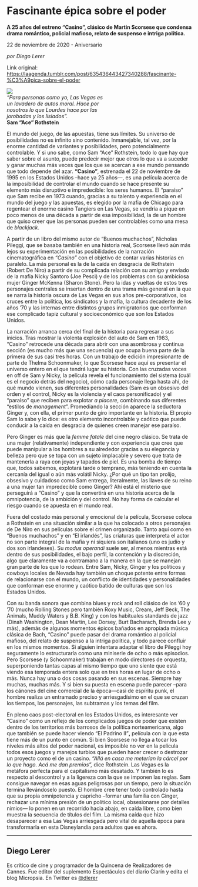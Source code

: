 # Fascinante épica sobre el poder

**A 25 años del estreno “Casino”, clásico de Martin Scorsese que condensa drama romántico, policial mafioso, relato de suspenso e intriga política.**

22 de noviembre de 2020 - Aniversario

_por Diego Lerer_

Link original: https://laagenda.tumblr.com/post/635436443427340288/fascinante-%C3%A9pica-sobre-el-poder

![](https://64.media.tumblr.com/23ad4db2533e700d3a5bfb27e9a565d0/bd628b5de661badf-d0/s500x750/a66d7eb99fba383ce866ea834252836bcb066755.jpg)  
*“Para personas como yo, Las Vegas es   
un lavadero de autos moral. Hace por   
nosotros lo que Lourdes hace por las   
jorobadas y los lisiados”.*  
**Sam “Ace” Rothstein**  


  




El mundo del juego, de las apuestas, tiene sus límites. Su universo de posibilidades no es infinito sino contenido. Inmanejable, tal vez, por la enorme cantidad de variantes y posibilidades, pero potencialmente controlable. Y si uno sabe, como Sam “Ace” Rothstein, todo lo que hay que saber sobre el asunto, puede predecir mejor que otros lo que va a suceder y ganar muchas más veces que los que se acercan a ese mundo pensando que todo depende del azar. **“**Casino**”***,* estrenada el 22 de noviembre de 1995 en los Estados Unidos –hace ya 25 años—, es una película acerca de la imposibilidad de controlar el mundo cuando se hace presente su elemento más disruptivo e impredecible: los seres humanos. El “paraíso” que Sam recibe en 1973 cuando, gracias a su talento y experiencia en el mundo del juego y las apuestas, es elegido por la mafia de Chicago para regentear el enorme casino Tangiers en Las Vegas, se vendría a pique en poco menos de una década a partir de esa imposibilidad, la de un hombre que quiso creer que las personas pueden ser controlables como una mesa de *blackjack*. 

A partir de un libro del mismo autor de “Buenos muchachos”, Nicholas Pileggi, que se basaba también en una historia real, Scorsese llevó aún más lejos su experimentación en las posibilidades de la narración cinematográfica en *“*Casino*”* con el objetivo de contar varias historias en paralelo. La más personal es la de la caída en desgracia de Rothstein (Robert De Niro) a partir de su complicada relación con su amigo y enviado de la mafia Nicky Santoro (Joe Pesci) y de los problemas con su ambiciosa mujer Ginger McKenna (Sharon Stone). Pero la idas y vueltas de estos tres personajes centrales se insertan dentro de una trama más general en la que se narra la historia oscura de Las Vegas en sus años pre-corporativos, los cruces entre la política, los sindicatos y la mafia, la cultura decadente de los años ’70 y las internas entre distintos grupos inmigratorios que conforman ese complicado tapiz cultural y socioeconómico que son los Estados Unidos. 

La narración arranca cerca del final de la historia para regresar a sus inicios. Tras mostrar la violenta explosión del auto de Sam en 1983, “Casino” retrocede una década para abrir con una asombrosa y continua sección (es mucho más que una secuencia) que ocupa buena parte de la primera de sus casi tres horas. Con un trabajo de edición impresionante de parte de Thelma Schoonmaker, lo que Scorsese hace aquí es presentar el universo entero en el que tendrá lugar su historia. Con las cruzadas voces en off de Sam y Nicky, la película revela el funcionamiento del sistema (cuál es el negocio detrás del negocio), cómo cada personaje llega hasta ahí, de qué mundo vienen, sus diferentes personalidades (Sam es un obsesivo del orden y el control, Nicky es la violencia y el caos personificado) y el “paraíso” que reciben para explotar *a piacere*, combinando sus diferentes “estilos de *management*”. Promediando la sección aparece la seductora Ginger y, con ella, el primer punto de giro importante en la historia. El propio Sam lo sabe y lo dice: es otro elemento incontrolable y caótico que puede conducir a la caída en desgracia de quienes creen manejar ese paraíso.

Pero Ginger es más que la *femme fatale* del cine negro clásico. Se trata de una mujer (relativamente) independiente y con experiencia que cree que puede manipular a los hombres a su alrededor gracias a su elegancia y belleza pero que se topa con un sujeto implacable y severo que trata de mantenerla a raya con joyas y tapados de piel. Es una bomba de tiempo que, todos sabemos, explotará tarde o temprano, más teniendo en cuenta la cercanía del igual o aún más volátil Nicky. ¿Por qué un tipo tan prolijo, obsesivo y cuidadoso como Sam entrega, literalmente, las llaves de su reino a una mujer tan impredecible como Ginger? Ahí está el misterio que perseguirá a “Casino” y que la convertirá en una historia acerca de la omnipotencia, de la ambición y del control. No hay forma de calcular el riesgo cuando se apuesta en el mundo real.



Fuera del costado más personal y emocional de la película, Scorsese coloca a Rothstein en una situación similar a la que ha colocado a otros personajes de De Niro en sus películas sobre el crimen organizado. Tanto aquí como en “Buenos muchachos” y en “El irlandés”, las criaturas que interpreta el actor no son parte integral de la mafia y ni siquiera son italianos (uno es judío y dos son irlandeses). Su *modus operandi* suele ser, al menos mientras está dentro de sus posibilidades, el bajo perfil, la contención y la discreción, algo que claramente va a contramano a la manera en la que se manejan gran parte de los que lo rodean. Entre Sam, Nicky, Ginger y los políticos y cowboys locales de Nevada hay también un choque potente entre formas de relacionarse con el mundo, un conflicto de identidades y personalidades que conforman ese enorme y caótico batido de culturas que son los Estados Unidos.

Con su banda sonora que combina blues y rock and roll clásico de los ’60 y ’70 (mucho Rolling Stones pero también Roxy Music, Cream, Jeff Beck, The Animals, Muddy Waters y B.B. King) y con los habituales standards de jazz (Dinah Washington, Dean Martin, Lee Dorsey, Burt Bacharach, Brenda Lee y más), además de algunos momentos épicos bañados en apropiada música clásica de Bach, “Casino” puede pasar del drama romántico al policial mafioso, del relato de suspenso a la intriga política, y todo parece confluir en los mismos momentos. Si alguien intentara adaptar el libro de Pileggi hoy seguramente lo estructuraría como una miniserie de ocho o más episodios. Pero Scorsese (y Schoonmaker) trabajan en modo directores de orquesta, superponiendo tantas capas al mismo tiempo que uno siente que está viendo esa temporada entera solo que en tres horas en lugar de ocho o más. Nunca hay una o dos cosas pasando en sus escenas. Siempre hay muchas, muchas más. Y si bien su puesta en escena puede parecer –para los cánones del cine comercial de la época—casi de espíritu punk, el hombre realiza un entramado preciso y arriesgadísimo en el que se cruzan los tiempos, los personajes, las subtramas y los temas del film.

En pleno caos post-electoral en los Estados Unidos, es interesante ver “Casino” como un reflejo de los complicados juegos de poder que existen dentro de los territorios más barrosos de la política norteamericana, algo que también se puede hacer viendo “El Padrino II”**,** película con la que esta tiene más de un punto en común. Si bien Scorsese no llega a tocar los niveles más altos del poder nacional, es imposible no ver en la película todos esos juegos y manejos turbios que pueden hacer crecer o destrozar un proyecto como el de un casino. *“Allá en casa me meterían la cárcel por lo que hago. Acá me dan premios”,* dice Rothstein. Las Vegas es la metáfora perfecta para el capitalismo más desatado. Y también lo es respecto al descontrol y a la ligereza con la que se imponen las reglas. Sam consigue navegar en esas aguas peligrosas por un tiempo, pero la situación termina llevándoselo puesto. El hombre cree tener todo controlado hasta que su propia omnipotencia y capricho –formar una familia con Ginger, rechazar una mínima presión de un político local, obsesionarse por detalles nimios— lo ponen en un recorrido hacia abajo, en caída libre, como bien muestra la secuencia de títulos del film. La misma caída que hizo desaparecer a esa Las Vegas arriesgada pero vital de aquella época para transformarla en esta Disneylandia para adultos que es ahora.



---

Diego Lerer
-----------

 Es crítico de cine y programador de la Quincena de Realizadores de Cannes. Fue editor del suplemento Espectáculos del diario Clarín y edita el blog Micropsia. En Twitter es [@dlerer](https://twitter.com/dlerer) 

